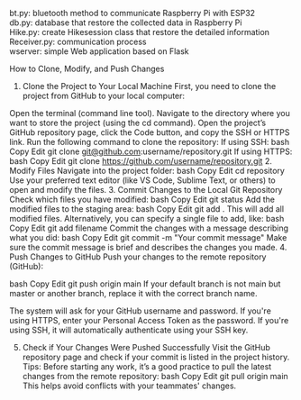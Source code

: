 bt.py: bluetooth method to communicate Raspberry Pi with ESP32  
db.py: database that restore the collected data in Raspberry Pi  
Hike.py: create Hikesession class that restore the detailed information  
Receiver.py: communication process  
wserver: simple Web application based on Flask



How to Clone, Modify, and Push Changes
1. Clone the Project to Your Local Machine
First, you need to clone the project from GitHub to your local computer:

Open the terminal (command line tool).
Navigate to the directory where you want to store the project (using the cd command).
Open the project’s GitHub repository page, click the Code button, and copy the SSH or HTTPS link.
Run the following command to clone the repository:
If using SSH:
bash
Copy
Edit
git clone git@github.com:username/repository.git
If using HTTPS:
bash
Copy
Edit
git clone https://github.com/username/repository.git
2. Modify Files
Navigate into the project folder:
bash
Copy
Edit
cd repository
Use your preferred text editor (like VS Code, Sublime Text, or others) to open and modify the files.
3. Commit Changes to the Local Git Repository
Check which files you have modified:
bash
Copy
Edit
git status
Add the modified files to the staging area:
bash
Copy
Edit
git add .
This will add all modified files. Alternatively, you can specify a single file to add, like:
bash
Copy
Edit
git add filename
Commit the changes with a message describing what you did:
bash
Copy
Edit
git commit -m "Your commit message"
Make sure the commit message is brief and describes the changes you made.
4. Push Changes to GitHub
Push your changes to the remote repository (GitHub):

bash
Copy
Edit
git push origin main
If your default branch is not main but master or another branch, replace it with the correct branch name.

The system will ask for your GitHub username and password. If you're using HTTPS, enter your Personal Access Token as the password. If you're using SSH, it will automatically authenticate using your SSH key.

5. Check if Your Changes Were Pushed Successfully
Visit the GitHub repository page and check if your commit is listed in the project history.
Tips:
Before starting any work, it’s a good practice to pull the latest changes from the remote repository:
bash
Copy
Edit
git pull origin main
This helps avoid conflicts with your teammates' changes.
